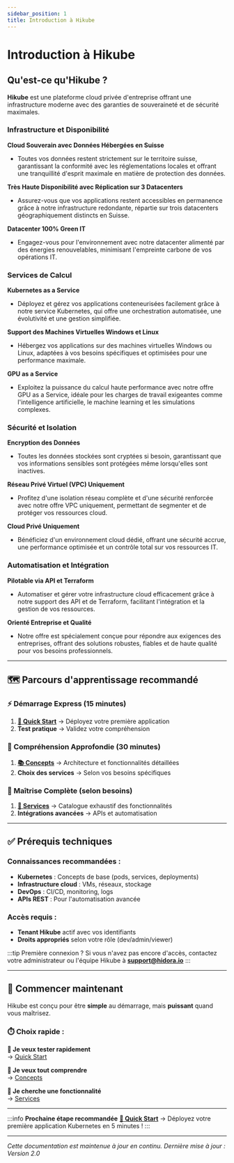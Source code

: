 ```yaml
---
sidebar_position: 1
title: Introduction à Hikube
---
```


# Introduction à Hikube

## **Qu'est-ce qu'Hikube ?**

**Hikube** est une plateforme cloud privée d'entreprise offrant une infrastructure moderne avec des garanties de souveraineté et de sécurité maximales.

### **Infrastructure et Disponibilité**

**Cloud Souverain avec Données Hébergées en Suisse**
- Toutes vos données restent strictement sur le territoire suisse, garantissant la conformité avec les réglementations locales et offrant une tranquillité d'esprit maximale en matière de protection des données.

**Très Haute Disponibilité avec Réplication sur 3 Datacenters**
- Assurez-vous que vos applications restent accessibles en permanence grâce à notre infrastructure redondante, répartie sur trois datacenters géographiquement distincts en Suisse.

**Datacenter 100% Green IT**
- Engagez-vous pour l'environnement avec notre datacenter alimenté par des énergies renouvelables, minimisant l'empreinte carbone de vos opérations IT.

### **Services de Calcul**

**Kubernetes as a Service**
- Déployez et gérez vos applications conteneurisées facilement grâce à notre service Kubernetes, qui offre une orchestration automatisée, une évolutivité et une gestion simplifiée.

**Support des Machines Virtuelles Windows et Linux**
- Hébergez vos applications sur des machines virtuelles Windows ou Linux, adaptées à vos besoins spécifiques et optimisées pour une performance maximale.

**GPU as a Service**
- Exploitez la puissance du calcul haute performance avec notre offre GPU as a Service, idéale pour les charges de travail exigeantes comme l'intelligence artificielle, le machine learning et les simulations complexes.

### **Sécurité et Isolation**

**Encryption des Données**
- Toutes les données stockées sont cryptées si besoin, garantissant que vos informations sensibles sont protégées même lorsqu'elles sont inactives.

**Réseau Privé Virtuel (VPC) Uniquement**
- Profitez d'une isolation réseau complète et d'une sécurité renforcée avec notre offre VPC uniquement, permettant de segmenter et de protéger vos ressources cloud.

**Cloud Privé Uniquement**
- Bénéficiez d'un environnement cloud dédié, offrant une sécurité accrue, une performance optimisée et un contrôle total sur vos ressources IT.

### **Automatisation et Intégration**

**Pilotable via API et Terraform**
- Automatiser et gérer votre infrastructure cloud efficacement grâce à notre support des API et de Terraform, facilitant l'intégration et la gestion de vos ressources.

**Orienté Entreprise et Qualité**
- Notre offre est spécialement conçue pour répondre aux exigences des entreprises, offrant des solutions robustes, fiables et de haute qualité pour vos besoins professionnels.

---

## **🗺️ Parcours d'apprentissage recommandé**

### **⚡ Démarrage Express (15 minutes)**
1. **[🚀 Quick Start](./quick-start.md)** → Déployez votre première application
2. **Test pratique** → Validez votre compréhension

### **🧠 Compréhension Approfondie (30 minutes)** 
1. **[📚 Concepts](./concepts.md)** → Architecture et fonctionnalités détaillées
2. **Choix des services** → Selon vos besoins spécifiques

### **🔧 Maîtrise Complète (selon besoins)**
1. **[📖 Services](../services/)** → Catalogue exhaustif des fonctionnalités
2. **Intégrations avancées** → APIs et automatisation

---

## **✅ Prérequis techniques**

### **Connaissances recommandées :**
- **Kubernetes** : Concepts de base (pods, services, deployments)
- **Infrastructure cloud** : VMs, réseaux, stockage
- **DevOps** : CI/CD, monitoring, logs
- **APIs REST** : Pour l'automatisation avancée

### **Accès requis :**
- **Tenant Hikube** actif avec vos identifiants
- **Droits appropriés** selon votre rôle (dev/admin/viewer)

:::tip Première connexion ?
Si vous n'avez pas encore d'accès, contactez votre administrateur ou l'équipe Hikube à **support@hidora.io**
:::

---

## **🎯 Commencer maintenant**

Hikube est conçu pour être **simple** au démarrage, mais **puissant** quand vous maîtrisez.

### **⏱️ Choix rapide :**

<div style={{display: 'flex', gap: '20px', marginBottom: '20px'}}>

**🚀 Je veux tester rapidement**  
→ [Quick Start](./quick-start.md)

**🧠 Je veux tout comprendre**  
→ [Concepts](./concepts.md)

**📖 Je cherche une fonctionnalité**  
→ [Services](../services/)

</div>

---

:::info **Prochaine étape recommandée**
**[🚀 Quick Start](./quick-start.md)** → Déployez votre première application Kubernetes en 5 minutes !
:::

---

*Cette documentation est maintenue à jour en continu. Dernière mise à jour : Version 2.0* 